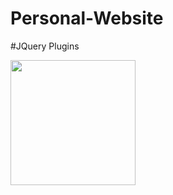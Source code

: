 # Personal-Website

#JQuery Plugins

[<img src="http://www.bigboxx.in/wp-content/uploads/2014/07/JQuery_logo.png" width=200>](http://www.bigboxx.in/wp-content/uploads/2014/07/JQuery_logo.png)
